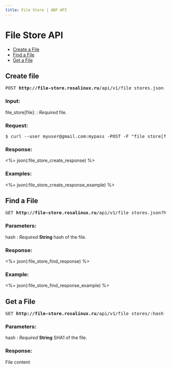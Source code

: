 ```yaml
---
title: File Store | ABF API
---
```


# File Store API

* <a href="#create-file">Create a File </a>
* <a href="#find-a-file">Find a File</a>
* <a href="#get-a-file">Get a File</a>

## Create file

<pre>POST <strong>http://file-store.rosalinux.ru</strong>/api/v1/file_stores.json</pre>

### Input:

file_store[file]:
: _Required_ file.

### Request:

<pre class="terminal">
$ curl --user myuser@gmail.com:mypass -POST -F "file_store[file]=@files/archive.zip" http://file-store.rosalinux.ru/api/v1/file_stores.json
</pre>

### Response:

<%= json(:file_store_create_response) %>

### Examples:

<%= json(:file_store_create_response_example) %>

## Find a File

<pre>GET <strong>http://file-store.rosalinux.ru</strong>/api/v1/file_stores.json?hash=:hash</pre>

### Parameters:

hash
: _Required_ **String** hash of the file.

### Response:

<%= json(:file_store_find_response) %>

### Example:

<%= json(:file_store_find_response_example) %>

## Get a File

<pre>GET <strong>http://file-store.rosalinux.ru</strong>/api/v1/file_stores/:hash</pre>

### Parameters:

hash
: _Required_ **String** SHA1 of the file.

### Response:

File content

